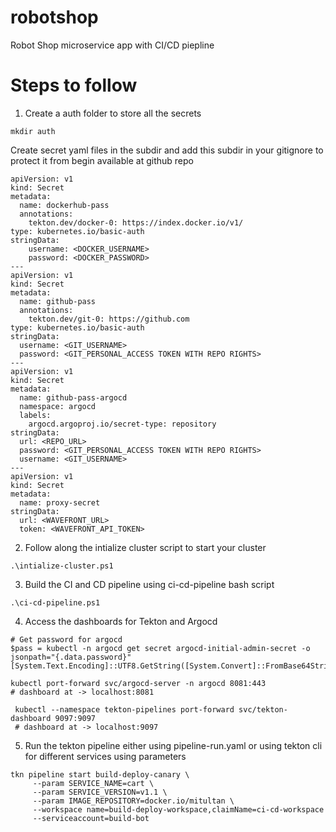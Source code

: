 # robotshop
Robot Shop microservice app with CI/CD piepline

# Steps to follow
1) Create a auth folder to store all the secrets
```
mkdir auth
```
Create secret yaml files in the subdir and add this subdir in your gitignore to protect it from begin available at github repo
```
apiVersion: v1
kind: Secret
metadata:
  name: dockerhub-pass
  annotations:
    tekton.dev/docker-0: https://index.docker.io/v1/
type: kubernetes.io/basic-auth
stringData:
    username: <DOCKER_USERNAME>
    password: <DOCKER_PASSWORD>
---
apiVersion: v1
kind: Secret
metadata:
  name: github-pass
  annotations:
    tekton.dev/git-0: https://github.com
type: kubernetes.io/basic-auth
stringData:
  username: <GIT_USERNAME>
  password: <GIT_PERSONAL_ACCESS TOKEN WITH REPO RIGHTS> 
---
apiVersion: v1
kind: Secret
metadata:
  name: github-pass-argocd
  namespace: argocd
  labels:
    argocd.argoproj.io/secret-type: repository
stringData:
  url: <REPO_URL>
  password: <GIT_PERSONAL_ACCESS TOKEN WITH REPO RIGHTS> 
  username: <GIT_USERNAME>
---
apiVersion: v1
kind: Secret
metadata:
  name: proxy-secret
stringData:
  url: <WAVEFRONT_URL>
  token: <WAVEFRONT_API_TOKEN>
```
2) Follow along the intialize cluster script to start your cluster
```
.\intialize-cluster.ps1
```
3) Build the CI and CD pipeline using ci-cd-pipeline bash script
```
.\ci-cd-pipeline.ps1
```
4) Access the dashboards for Tekton and Argocd 
```
# Get password for argocd
$pass = kubectl -n argocd get secret argocd-initial-admin-secret -o jsonpath="{.data.password}"
[System.Text.Encoding]::UTF8.GetString([System.Convert]::FromBase64String($pass))

kubectl port-forward svc/argocd-server -n argocd 8081:443
# dashboard at -> localhost:8081
```
```
 kubectl --namespace tekton-pipelines port-forward svc/tekton-dashboard 9097:9097
 # dashboard at -> localhost:9097
```
5) Run the tekton pipeline either using pipeline-run.yaml or using tekton cli for different services using parameters
```
tkn pipeline start build-deploy-canary \
     --param SERVICE_NAME=cart \
     --param SERVICE_VERSION=v1.1 \
     --param IMAGE_REPOSITORY=docker.io/mitultan \
     --workspace name=build-deploy-workspace,claimName=ci-cd-workspace
     --serviceaccount=build-bot
```
